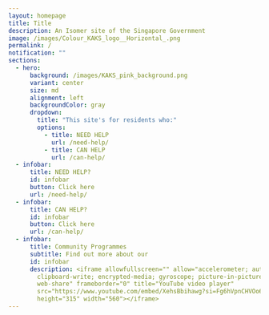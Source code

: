 ```yaml
---
layout: homepage
title: Title
description: An Isomer site of the Singapore Government
image: /images/Colour_KAKS_logo__Horizontal_.png
permalink: /
notification: ""
sections:
  - hero:
      background: /images/KAKS_pink_background.png
      variant: center
      size: md
      alignment: left
      backgroundColor: gray
      dropdown:
        title: "This site's for residents who:"
        options:
          - title: NEED HELP
            url: /need-help/
          - title: CAN HELP
            url: /can-help/
  - infobar:
      title: NEED HELP?
      id: infobar
      button: Click here
      url: /need-help/
  - infobar:
      title: CAN HELP?
      id: infobar
      button: Click here
      url: /can-help/
  - infobar:
      title: Community Programmes
      subtitle: Find out more about our
      id: infobar
      description: <iframe allowfullscreen="" allow="accelerometer; autoplay;
        clipboard-write; encrypted-media; gyroscope; picture-in-picture;
        web-share" frameborder="0" title="YouTube video player"
        src="https://www.youtube.com/embed/XehsBbihawg?si=Fg6hVpnCHVOo6C7c"
        height="315" width="560"></iframe>
---
```

